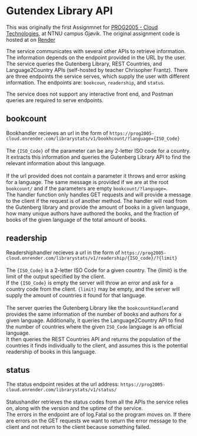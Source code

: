 # Gutendex Library API
This was originally the first Assignmnet for [PROG2005 - Cloud Technologies](https://www.ntnu.edu/studies/courses/PROG2005#tab=omEmnet), at NTNU campus Gjøvik.
The original assignment code is hosted at on [Render](https://prog2005-cloud.onrender.com/)

The service communicates with several other APIs to retrieve information. The information depends on the endpoint provided in the URL by the user. The service queries the Gutenberg Library, REST Countries, and Language2Country APIs (self-hosted by teacher Chrisopher Frantz). There are three endpoints the service serves, which supply the user with different information. The endpoints are: `bookcoun`, `readership`, and `status`. 

The service does not support any interactive front end, and Postman queries are required to serve endpoints. 

## bookcount
Bookhandler recieves an url in the form of `https://prog2005-cloud.onrender.com/librarystats/v1/bookhcount/?language={ISO_Code}`<br><br>
The `{ISO_Code}` of the parameter can be any 2-letter ISO code for a country. It extracts this information and queries the Gutenberg Library API to find the relevant information about this language.
<br><br>
If the url provided does not contain a parameter it throws and error asking for a language. The same message is provided if we are at the root `bookcount/` and if the parameters are empty `bookcount/?language=`.<br>
The handler function only handles GET requests and will provide a message to the client if the request is of another method. 
The handler will read from the Gutenberg library and provide the amount of books in a given language, how many unique authors have authored the books, and the fraction of books of the given language of the total amount of books.
 
## readership
Readershiphandler recieves a url in the form of `https://prog2005-cloud.onrender.com/librarystats/v1/readership/{ISO_code}/?{limit}`
<br><br>
The `{ISO_Code}` is a 2-letter ISO Code for a given country. The {limit} is the limit of the output specified by the client. <br>
If the `{ISO_Code}` is empty the server will throw an error and ask for a country code from the client. `{limit}` may be empty, and the server will supply the amount of countries it found for that language. 
<br><br>
The server queries the Gutenberg Library like the `bookcountHandler`and provides the same information of the number of books and authors for a given language. Additionally, it queries the Language2Country API to find the number of countries where the given `ISO_Code` language is an official language.<br>
It then queries the REST Countries API and returns the population of the countries it finds individually to the client, and assumes this is the potential readership of books in this language.

## status
The status endpoint resides at the url address: `https://prog2005-cloud.onrender.com/librarystats/v1/status/` <br><br>
Statushandler retrieves the status codes from all the APIs the service relies on, along with the version and the uptime of the service.
<br>
The errors in the endpoint are of log.Fatal so the program moves on. If there are errors on the GET requests we want to return the error message to the client and not return to the client because something failed. 
